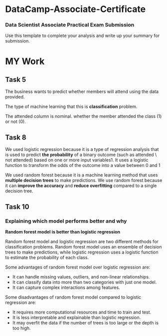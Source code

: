# DataCamp-Associate-Certificate

### Data Scientist Associate Practical Exam Submission
Use this template to complete your analysis and write up your summary for submission.

# MY Work

## Task 5
The business wants to predict whether members will attend using the data provided.

The type of machine learning that this is **classification** problem.

The attended column is nominal. whether the member attended the class (1) or not (0).

## Task 8

We used logistic regression because it is a type of regression analysis that is used to predict **the probability** of a binary outcome (such as attended \ not attended) based on one or more input variables1. It uses a logistic function to transform the odds of the outcome into a value between 0 and 1

We used random forest because it is a machine learning method that uses **multiple decision trees** to make predictions. We use random forest because it can **improve the accuracy** and **reduce overfitting** compared to a single decision tree.


## Task 10
### Explaining which model performs better and why

**Random forest model is better than logistic regression**

Random forest model and logistic regression are two different methods for classification problems. Random forest model uses an ensemble of decision trees to make predictions, while logistic regression uses a logistic function to estimate the probability of each class.

Some advantages of random forest model over logistic regression are:

- It can handle missing values, outliers, and non-linear relationships.
- It can classify data into more than two categories with just one model.
- It can capture complex interactions among features.

Some disadvantages of random forest model compared to logistic regression are:

- It requires more computational resources and time to train and test.
- It is less interpretable and explainable than logistic regression.
- It may overfit the data if the number of trees is too large or the depth is too high.

